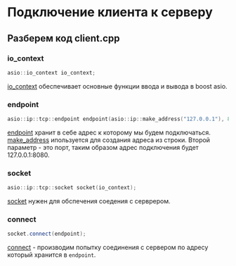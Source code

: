 # Подключение клиента к серверу
## Разберем код client.cpp

### io_context
```cpp
asio::io_context io_context;
```
[io_context](https://www.boost.org/doc/libs/1_70_0/doc/html/boost_asio/reference/io_context.html) обеспечивает основные функции ввода и вывода в boost asio.
### endpoint
```cpp
asio::ip::tcp::endpoint endpoint(asio::ip::make_address("127.0.0.1"), 8080);
```
[endpoint](https://www.boost.org/doc/libs/1_86_0/doc/html/boost_asio/reference/ip__tcp/endpoint.html) хранит в себе адрес к которому мы будем подключаться.
[make_address](https://www.boost.org/doc/libs/1_86_0/doc/html/boost_asio/reference/ip__address/make_address.html) ипользуется для создания адреса из строки.
Второй параметр - это порт, таким образом адрес подключения будет 127.0.0.1:8080.
### socket
```cpp
asio::ip::tcp::socket socket(io_context);
```
[socket](https://www.boost.org/doc/libs/1_66_0/doc/html/boost_asio/reference/ip__tcp/socket.html) нужен для обспечения соедения с серврером.
### connect
```cpp
socket.connect(endpoint);
```
[connect](https://www.boost.org/doc/libs/1_66_0/doc/html/boost_asio/reference/basic_stream_socket/connect.html) - производим попытку соединения с сервером по адресу который хранится в ``endpoint``.